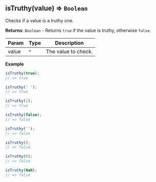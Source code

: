 <a name="isTruthy"></a>

## isTruthy(value) ⇒ <code>Boolean</code>
Checks if a value is a truthy one.

**Returns**: <code>Boolean</code> - Returns `true` if the value is truthy, otherwise `false`.  

| Param | Type | Description |
| --- | --- | --- |
| value | <code>\*</code> | The value to check. |

**Example**  
```js
isTruthy(true);
// => true

isTruthy(' ');
// => true

isTruthy(1);
// => true

isTruthy(false);
// => false

isTruthy('');
// => false

isTruthy();
// => false

isTruthy(0);
// => false

isTruthy(NaN);
// => false
```
